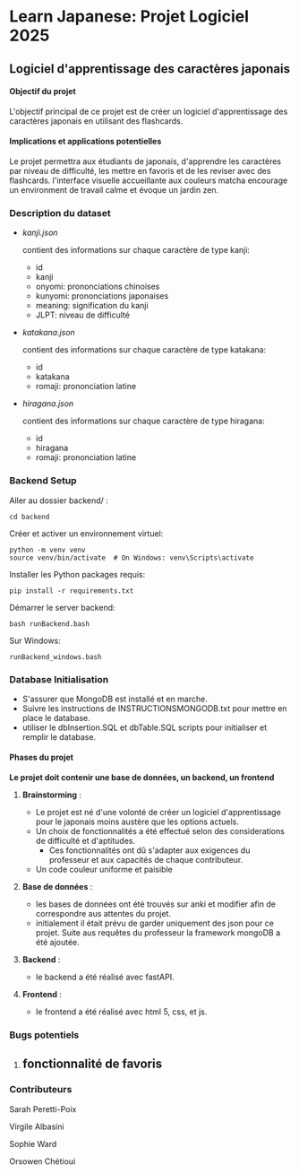 # Learn Japanese: Projet Logiciel 2025
## Logiciel d'apprentissage des caractères japonais

#### Objectif du projet
L'objectif principal de ce projet est de créer un logiciel
d'apprentissage des caractères japonais en utilisant des flashcards.

#### Implications et applications potentielles
Le projet permettra aux étudiants de japonais, d'apprendre les caractères
par niveau de difficulté, les mettre en favoris et de les reviser avec des flashcards.
l'interface visuelle accueillante aux couleurs matcha encourage un environment 
de travail calme et évoque un jardin zen.

### Description du dataset

* _kanji.json_

   contient des informations sur chaque caractère de type kanji:
  
  * id
  * kanji
  * onyomi: prononciations chinoises
  * kunyomi: prononciations japonaises
  * meaning: signification du kanji
  * JLPT: niveau de difficulté

* _katakana.json_

   contient des informations sur chaque caractère de type katakana:
  
  * id
  * katakana
  * romaji: prononciation latine

* _hiragana.json_

   contient des informations sur chaque caractère de type hiragana:
  
  * id
  * hiragana
  * romaji: prononciation latine


### Backend Setup

Aller au dossier backend/ :

    cd backend

Créer et activer un environnement virtuel:

    python -m venv venv
    source venv/bin/activate  # On Windows: venv\Scripts\activate

Installer les Python packages requis:

    pip install -r requirements.txt

Démarrer le server backend:

    bash runBackend.bash  

Sur Windows: 

    runBackend_windows.bash

### Database Initialisation

* S'assurer que MongoDB est installé et en marche.
* Suivre les instructions de INSTRUCTIONSMONGODB.txt pour mettre 
en place le database.
* utiliser le dbInsertion.SQL et dbTable.SQL scripts pour initialiser 
et remplir le database.

#### Phases du projet

**Le projet doit contenir une base de données, un backend, un frontend**

1. **Brainstorming** :
   - Le projet est né d'une volonté de créer un logiciel d'apprentissage pour
le japonais moins austère que les options actuels.
   - Un choix de fonctionnalités a été effectué selon des considerations de difficulté
et d'aptitudes.
     - Ces fonctionnalités ont dû s'adapter aux exigences du professeur et 
aux capacités de chaque contributeur.
   - Un code couleur uniforme et paisible

2. **Base de données** :
   - les bases de données ont été trouvés sur anki et modifier afin de
correspondre aus attentes du projet.
   - initialement il était prévu de garder uniquement des json pour ce projet.
Suite aus requêtes du professeur la framework mongoDB a été ajoutée.

3. **Backend** :
   - le backend a été réalisé avec fastAPI.

4. **Frontend** :
   - le frontend a été réalisé avec html 5, css, et js.
     
### Bugs potentiels
   
1. **fonctionnalité de favoris**
   - 


### Contributeurs

Sarah Peretti-Poix

Virgile Albasini

Sophie Ward

Orsowen Chétioui
